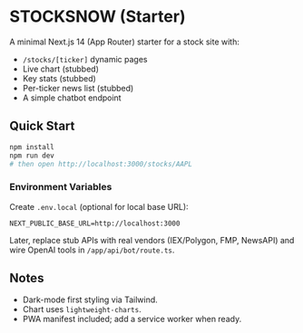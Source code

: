 # STOCKSNOW (Starter)

A minimal Next.js 14 (App Router) starter for a stock site with:
- `/stocks/[ticker]` dynamic pages
- Live chart (stubbed)
- Key stats (stubbed)
- Per-ticker news list (stubbed)
- A simple chatbot endpoint

## Quick Start

```bash
npm install
npm run dev
# then open http://localhost:3000/stocks/AAPL
```

### Environment Variables

Create `.env.local` (optional for local base URL):

```
NEXT_PUBLIC_BASE_URL=http://localhost:3000
```

Later, replace stub APIs with real vendors (IEX/Polygon, FMP, NewsAPI) and wire OpenAI tools in `/app/api/bot/route.ts`.

## Notes
- Dark-mode first styling via Tailwind.
- Chart uses `lightweight-charts`.
- PWA manifest included; add a service worker when ready.
